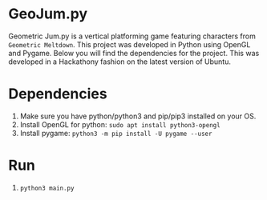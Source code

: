 # GeoJum.py

Geometric Jum.py is a vertical platforming game featuring characters from `Geometric Meltdown`. This project was developed in Python using OpenGL and Pygame. Below you will find the dependencies for the project. This was developed in a Hackathony fashion on the latest version of Ubuntu. 

# Dependencies
1. Make sure you have python/python3 and pip/pip3 installed on your OS.
2. Install OpenGL for python: `sudo apt install python3-opengl`
3. Install pygame: `python3 -m pip install -U pygame --user`

# Run
1. `python3 main.py`